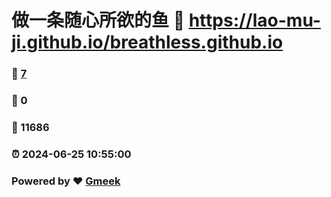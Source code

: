 # 做一条随心所欲的鱼 :link: https://lao-mu-ji.github.io/breathless.github.io 
### :page_facing_up: [7](https://lao-mu-ji.github.io/breathless.github.io/tag.html) 
### :speech_balloon: 0 
### :hibiscus: 11686 
### :alarm_clock: 2024-06-25 10:55:00 
### Powered by :heart: [Gmeek](https://github.com/Meekdai/Gmeek)

